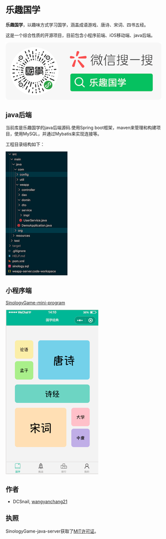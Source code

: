 # 乐趣国学

**乐趣国学**，以趣味方式学习国学，涵盖成语游戏、唐诗、宋词、四书五经。

这是一个综合性质的开源项目，目前包含小程序前端、iOS移动端、java后端。

![](https://raw.githubusercontent.com/wangyanchang21/SinologyGame-mini-program/master/images/sinology-publicity.png)


## java后端

当前库是乐趣国学的java后端源码.使用Spring boot框架，maven来管理和构建项目，使用MySQL，并通过Mybatis来实现连接等。

工程目录结构如下：

![SinologyGame-java-server](https://raw.githubusercontent.com/wangyanchang21/SinologyGame-java-server/master/images/directory.png)


## 小程序端

[SinologyGame-mini-program](https://github.com/wangyanchang21/SinologyGame-mini-program)

![](https://raw.githubusercontent.com/wangyanchang21/SinologyGame-mini-program/master/images/sinology.png)

## 作者

- DCSnail, [wangyanchang21](https://github.com/wangyanchang21)

## 执照

SinologyGame-java-server获取了[MIT许可证](https://github.com/wangyanchang21/SinologyGame-java-server/blob/master/LICENSE)。
